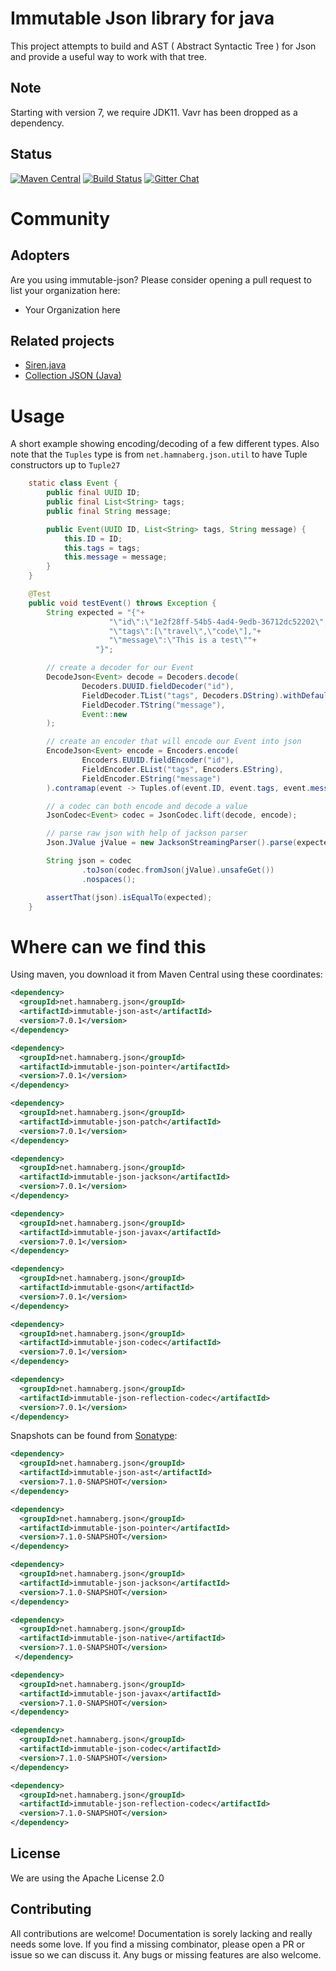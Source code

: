 # Immutable Json library for java

 This project attempts to build and AST ( Abstract Syntactic Tree )
 for Json and provide a useful way to work with that tree.
 
 ## Note
Starting with version 7, we require JDK11.
Vavr has been dropped as a dependency.


## Status

 [![Maven Central](https://maven-badges.herokuapp.com/maven-central/net.hamnaberg.json/immutable-json/badge.svg)](https://maven-badges.herokuapp.com/maven-central/net.hamnaberg.json/immutable-json)
 [![Build Status](https://travis-ci.org/hamnis/immutable-json.png)](https://travis-ci.org/hamnis/immutable-json)
 [![Gitter Chat](https://badges.gitter.im/Join%20Chat.svg)](https://gitter.im/hamnis/immutable-json)


# Community

## Adopters

Are you using immutable-json? Please consider opening a pull request to list your organization here:

* Your Organization here

## Related projects

* [Siren.java](https://github.com/arktekk/siren.java)
* [Collection JSON (Java)](https://github.com/hamnis/json-collection)


# Usage

A short example showing encoding/decoding of a few different types.
Also note that the `Tuples` type is from `net.hamnaberg.json.util` to have Tuple constructors up to `Tuple27`


```java
    static class Event {
        public final UUID ID;
        public final List<String> tags;
        public final String message;

        public Event(UUID ID, List<String> tags, String message) {
            this.ID = ID;
            this.tags = tags;
            this.message = message;
        }
    }

    @Test
    public void testEvent() throws Exception {
        String expected = "{"+
                      "\"id\":\"1e2f28ff-54b5-4ad4-9edb-36712dc52202\","+
                      "\"tags\":[\"travel\",\"code\"],"+
                      "\"message\":\"This is a test\""+
                   "}";

        // create a decoder for our Event
        DecodeJson<Event> decode = Decoders.decode(
                Decoders.DUUID.fieldDecoder("id"),
                FieldDecoder.TList("tags", Decoders.DString).withDefaultValue(Collections.emptyList()),
                FieldDecoder.TString("message"),
                Event::new
        );

        // create an encoder that will encode our Event into json
        EncodeJson<Event> encode = Encoders.encode(
                Encoders.EUUID.fieldEncoder("id"),
                FieldEncoder.EList("tags", Encoders.EString),
                FieldEncoder.EString("message")
        ).contramap(event -> Tuples.of(event.ID, event.tags, event.message));

        // a codec can both encode and decode a value
        JsonCodec<Event> codec = JsonCodec.lift(decode, encode);

        // parse raw json with help of jackson parser
        Json.JValue jValue = new JacksonStreamingParser().parse(expected);

        String json = codec
                .toJson(codec.fromJson(jValue).unsafeGet())
                .nospaces();

        assertThat(json).isEqualTo(expected);
    }
```

# Where can we find this

 Using maven, you download it from Maven Central using these coordinates:

 ```xml
 <dependency>
   <groupId>net.hamnaberg.json</groupId>
   <artifactId>immutable-json-ast</artifactId>
   <version>7.0.1</version>
 </dependency>

 <dependency>
   <groupId>net.hamnaberg.json</groupId>
   <artifactId>immutable-json-pointer</artifactId>
   <version>7.0.1</version>
 </dependency>

 <dependency>
   <groupId>net.hamnaberg.json</groupId>
   <artifactId>immutable-json-patch</artifactId>
   <version>7.0.1</version>
 </dependency>

 <dependency>
   <groupId>net.hamnaberg.json</groupId>
   <artifactId>immutable-json-jackson</artifactId>
   <version>7.0.1</version>
 </dependency>

 <dependency>
   <groupId>net.hamnaberg.json</groupId>
   <artifactId>immutable-json-javax</artifactId>
   <version>7.0.1</version>
 </dependency>

<dependency>
   <groupId>net.hamnaberg.json</groupId>
   <artifactId>immutable-gson</artifactId>
   <version>7.0.1</version>
 </dependency>

 <dependency>
   <groupId>net.hamnaberg.json</groupId>
   <artifactId>immutable-json-codec</artifactId>
   <version>7.0.1</version>
 </dependency>

 <dependency>
   <groupId>net.hamnaberg.json</groupId>
   <artifactId>immutable-json-reflection-codec</artifactId>
   <version>7.0.1</version>
 </dependency>
 ```

 Snapshots can be found from [Sonatype](https://oss.sonatype.org/content/repositories/snapshots/):


 ```xml
 <dependency>
   <groupId>net.hamnaberg.json</groupId>
   <artifactId>immutable-json-ast</artifactId>
   <version>7.1.0-SNAPSHOT</version>
 </dependency>

 <dependency>
   <groupId>net.hamnaberg.json</groupId>
   <artifactId>immutable-json-pointer</artifactId>
   <version>7.1.0-SNAPSHOT</version>
 </dependency>

 <dependency>
   <groupId>net.hamnaberg.json</groupId>
   <artifactId>immutable-json-jackson</artifactId>
   <version>7.1.0-SNAPSHOT</version>
 </dependency>

 <dependency>
   <groupId>net.hamnaberg.json</groupId>
   <artifactId>immutable-json-native</artifactId>
   <version>7.1.0-SNAPSHOT</version>
  </dependency>

 <dependency>
   <groupId>net.hamnaberg.json</groupId>
   <artifactId>immutable-json-javax</artifactId>
   <version>7.1.0-SNAPSHOT</version>
 </dependency>

 <dependency>
   <groupId>net.hamnaberg.json</groupId>
   <artifactId>immutable-json-codec</artifactId>
   <version>7.1.0-SNAPSHOT</version>
 </dependency>

 <dependency>
   <groupId>net.hamnaberg.json</groupId>
   <artifactId>immutable-json-reflection-codec</artifactId>
   <version>7.1.0-SNAPSHOT</version>
 </dependency>
  ```

## License

 We are using the Apache License 2.0


## Contributing 
All contributions are welcome! Documentation is sorely lacking and really needs some love.
If you find a missing combinator, please open a PR or issue so we can discuss it.
Any bugs or missing features are also welcome. 
